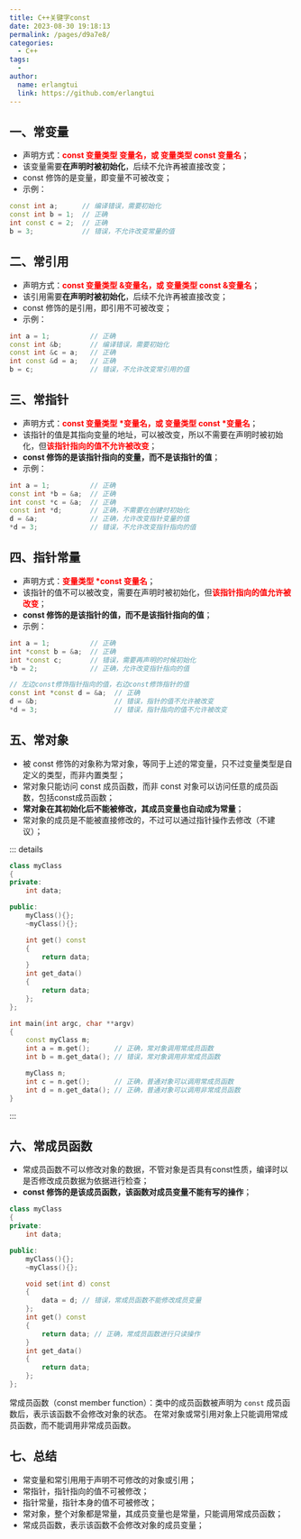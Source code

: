 ```yaml
---
title: C++关键字const
date: 2023-08-30 19:18:13
permalink: /pages/d9a7e8/
categories:
  - C++
tags:
  - 
author: 
  name: erlangtui
  link: https://github.com/erlangtui
---
```



## 一、常变量
* 声明方式：<span style="color: red;">**const 变量类型 变量名，或 变量类型 const 变量名**</span>；
* 该变量需要**在声明时被初始化**，后续不允许再被直接改变；
* const 修饰的是变量，即变量不可被改变；
* 示例：
```cpp
const int a;      // 编译错误，需要初始化
const int b = 1;  // 正确
int const c = 2;  // 正确
b = 3;            // 错误，不允许改变常量的值
```
## 二、常引用
* 声明方式：<span style="color: red;">**const 变量类型 &变量名，或 变量类型 const &变量名**</span>；
* 该引用需要**在声明时被初始化**，后续不允许再被直接改变；
* const 修饰的是引用，即引用不可被改变；
* 示例：
```cpp
int a = 1;          // 正确
const int &b;       // 编译错误，需要初始化
const int &c = a;   // 正确
int const &d = a;   // 正确
b = c;              // 错误，不允许改变常引用的值
```
## 三、常指针
* 声明方式：<span style="color: red;">**const 变量类型 \*变量名，或 变量类型 const \*变量名**</span>；
* 该指针的值是其指向变量的地址，可以被改变，所以不需要在声明时被初始化，但<span style="color: red;">**该指针指向的值不允许被改变**</span>；
* **const 修饰的是该指针指向的变量，而不是该指针的值**；
* 示例：
```cpp
int a = 1;          // 正确
const int *b = &a;  // 正确
int const *c = &a;  // 正确
const int *d;       // 正确，不需要在创建时初始化
d = &a;             // 正确，允许改变指针变量的值
*d = 3;             // 错误，不允许改变指针指向的值
```
## 四、指针常量
* 声明方式：<span style="color: red;">**变量类型 \*const 变量名**</span>；
* 该指针的值不可以被改变，需要在声明时被初始化，但<span style="color: red;">**该指针指向的值允许被改变**</span>；
* **const 修饰的是该指针的值，而不是该指针指向的值**；
* 示例：
```cpp
int a = 1;          // 正确
int *const b = &a;  // 正确
int *const c;       // 错误，需要再声明的时候初始化
*b = 2;             // 正确，允许改变指针指向的值

// 左边const修饰指针指向的值，右边const修饰指针的值
const int *const d = &a;  // 正确
d = &b;                   // 错误，指针的值不允许被改变
*d = 3;                   // 错误，指针指向的值不允许被改变        
```

## 五、常对象
* 被 const 修饰的对象称为常对象，等同于上述的常变量，只不过变量类型是自定义的类型，而非内置类型；
* 常对象只能访问 const 成员函数，而非 const 对象可以访问任意的成员函数，包括const成员函数；
* **常对象在其初始化后不能被修改，其成员变量也自动成为常量**；
* 常对象的成员是不能被直接修改的，不过可以通过指针操作去修改（不建议）；

::: details
```cpp
class myClass
{
private:
    int data;

public:
    myClass(){};
    ~myClass(){};

    int get() const
    {
        return data;
    }
    int get_data()
    {
        return data;
    };
};

int main(int argc, char **argv)
{
    const myClass m;
    int a = m.get();      // 正确，常对象调用常成员函数
    int b = m.get_data(); // 错误，常对象调用非常成员函数

    myClass n;
    int c = n.get();      // 正确，普通对象可以调用常成员函数
    int d = n.get_data(); // 正确，普通对象可以调用非常成员函数
}

```
:::

## 六、常成员函数
* 常成员函数不可以修改对象的数据，不管对象是否具有const性质，编译时以是否修改成员数据为依据进行检查；
* **const 修饰的是该成员函数，该函数对成员变量不能有写的操作**；

```cpp
class myClass
{
private:
    int data;

public:
    myClass(){};
    ~myClass(){};

    void set(int d) const
    {
        data = d; // 错误，常成员函数不能修改成员变量
    };
    int get() const
    {
        return data; // 正确，常成员函数进行只读操作
    }
    int get_data()
    {
        return data;
    };
};
```

常成员函数（const member function）：类中的成员函数被声明为 `const` 成员函数后，表示该函数不会修改对象的状态。
在常对象或常引用对象上只能调用常成员函数，而不能调用非常成员函数。

## 七、总结
- 常变量和常引用用于声明不可修改的对象或引用；
- 常指针，指针指向的值不可被修改；
- 指针常量，指针本身的值不可被修改；
- 常对象，整个对象都是常量，其成员变量也是常量，只能调用常成员函数；
- 常成员函数，表示该函数不会修改对象的成员变量；



